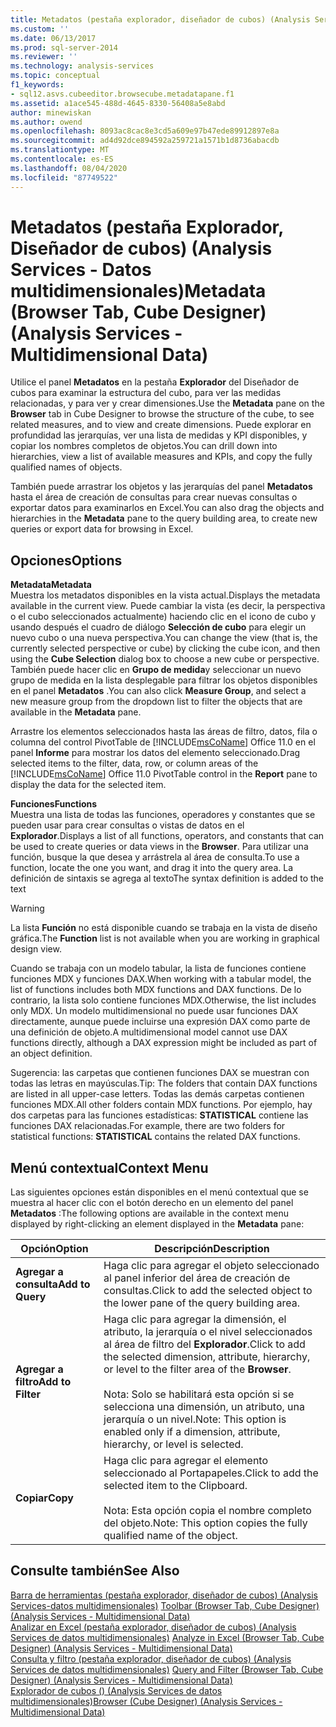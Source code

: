 ```yaml
---
title: Metadatos (pestaña explorador, diseñador de cubos) (Analysis Services-datos multidimensionales) | Microsoft Docs
ms.custom: ''
ms.date: 06/13/2017
ms.prod: sql-server-2014
ms.reviewer: ''
ms.technology: analysis-services
ms.topic: conceptual
f1_keywords:
- sql12.asvs.cubeeditor.browsecube.metadatapane.f1
ms.assetid: a1ace545-488d-4645-8330-56408a5e8abd
author: minewiskan
ms.author: owend
ms.openlocfilehash: 8093ac8cac8e3cd5a609e97b47ede89912897e8a
ms.sourcegitcommit: ad4d92dce894592a259721a1571b1d8736abacdb
ms.translationtype: MT
ms.contentlocale: es-ES
ms.lasthandoff: 08/04/2020
ms.locfileid: "87749522"
---
```

# <a name="metadata-browser-tab-cube-designer-analysis-services---multidimensional-data"></a><span data-ttu-id="22dbf-102">Metadatos (pestaña Explorador, Diseñador de cubos) (Analysis Services - Datos multidimensionales)</span><span class="sxs-lookup"><span data-stu-id="22dbf-102">Metadata (Browser Tab, Cube Designer) (Analysis Services - Multidimensional Data)</span></span>
  <span data-ttu-id="22dbf-103">Utilice el panel **Metadatos** en la pestaña **Explorador** del Diseñador de cubos para examinar la estructura del cubo, para ver las medidas relacionadas, y para ver y crear dimensiones.</span><span class="sxs-lookup"><span data-stu-id="22dbf-103">Use the **Metadata** pane on the **Browser** tab in Cube Designer to browse the structure of the cube, to see related measures, and to view and create dimensions.</span></span> <span data-ttu-id="22dbf-104">Puede explorar en profundidad las jerarquías, ver una lista de medidas y KPI disponibles, y copiar los nombres completos de objetos.</span><span class="sxs-lookup"><span data-stu-id="22dbf-104">You can drill down into hierarchies, view a list of available measures and KPIs, and copy the fully qualified names of objects.</span></span>  
  
 <span data-ttu-id="22dbf-105">También puede arrastrar los objetos y las jerarquías del panel **Metadatos** hasta el área de creación de consultas para crear nuevas consultas o exportar datos para examinarlos en Excel.</span><span class="sxs-lookup"><span data-stu-id="22dbf-105">You can also drag the objects and hierarchies in the **Metadata** pane to the query building area, to create new queries or export data for browsing in Excel.</span></span>  
  
## <a name="options"></a><span data-ttu-id="22dbf-106">Opciones</span><span class="sxs-lookup"><span data-stu-id="22dbf-106">Options</span></span>  
 <span data-ttu-id="22dbf-107">**Metadata**</span><span class="sxs-lookup"><span data-stu-id="22dbf-107">**Metadata**</span></span>  
 <span data-ttu-id="22dbf-108">Muestra los metadatos disponibles en la vista actual.</span><span class="sxs-lookup"><span data-stu-id="22dbf-108">Displays the metadata available in the current view.</span></span> <span data-ttu-id="22dbf-109">Puede cambiar la vista (es decir, la perspectiva o el cubo seleccionados actualmente) haciendo clic en el icono de cubo y usando después el cuadro de diálogo **Selección de cubo** para elegir un nuevo cubo o una nueva perspectiva.</span><span class="sxs-lookup"><span data-stu-id="22dbf-109">You can change the view (that is, the currently selected perspective or cube) by clicking the cube icon, and then using the **Cube Selection** dialog box to choose a new cube or perspective.</span></span> <span data-ttu-id="22dbf-110">También puede hacer clic en **Grupo de medida**y seleccionar un nuevo grupo de medida en la lista desplegable para filtrar los objetos disponibles en el panel **Metadatos** .</span><span class="sxs-lookup"><span data-stu-id="22dbf-110">You can also click **Measure Group**, and select a new measure group from the dropdown list to filter the objects that are available in the **Metadata** pane.</span></span>  
  
 <span data-ttu-id="22dbf-111">Arrastre los elementos seleccionados hasta las áreas de filtro, datos, fila o columna del control PivotTable de [!INCLUDE[msCoName](../includes/msconame-md.md)] Office 11.0 en el panel **Informe** para mostrar los datos del elemento seleccionado.</span><span class="sxs-lookup"><span data-stu-id="22dbf-111">Drag selected items to the filter, data, row, or column areas of the [!INCLUDE[msCoName](../includes/msconame-md.md)] Office 11.0 PivotTable control in the **Report** pane to display the data for the selected item.</span></span>  
  
 <span data-ttu-id="22dbf-112">**Funciones**</span><span class="sxs-lookup"><span data-stu-id="22dbf-112">**Functions**</span></span>  
 <span data-ttu-id="22dbf-113">Muestra una lista de todas las funciones, operadores y constantes que se pueden usar para crear consultas o vistas de datos en el **Explorador**.</span><span class="sxs-lookup"><span data-stu-id="22dbf-113">Displays a list of all functions, operators, and constants that can be used to create queries or data views in the **Browser**.</span></span> <span data-ttu-id="22dbf-114">Para utilizar una función, busque la que desea y arrástrela al área de consulta.</span><span class="sxs-lookup"><span data-stu-id="22dbf-114">To use a function, locate the one you want, and drag it into the query area.</span></span> <span data-ttu-id="22dbf-115">La definición de sintaxis se agrega al texto</span><span class="sxs-lookup"><span data-stu-id="22dbf-115">The syntax definition is added to the text</span></span>  
  
> [!WARNING]  
>  <span data-ttu-id="22dbf-116"> La lista **Función** no está disponible cuando se trabaja en la vista de diseño gráfica.</span><span class="sxs-lookup"><span data-stu-id="22dbf-116">The **Function** list is not available when you are working in graphical design view.</span></span>  
  
 <span data-ttu-id="22dbf-117">Cuando se trabaja con un modelo tabular, la lista de funciones contiene funciones MDX y funciones DAX.</span><span class="sxs-lookup"><span data-stu-id="22dbf-117">When working with a tabular model, the list of functions includes both MDX functions and DAX functions.</span></span> <span data-ttu-id="22dbf-118">De lo contrario, la lista solo contiene funciones MDX.</span><span class="sxs-lookup"><span data-stu-id="22dbf-118">Otherwise, the list includes only MDX.</span></span> <span data-ttu-id="22dbf-119">Un modelo multidimensional no puede usar funciones DAX directamente, aunque puede incluirse una expresión DAX como parte de una definición de objeto.</span><span class="sxs-lookup"><span data-stu-id="22dbf-119">A multidimensional model cannot use DAX functions directly, although a DAX expression might be included as part of an object definition.</span></span>  
  
 <span data-ttu-id="22dbf-120">Sugerencia: las carpetas que contienen funciones DAX se muestran con todas las letras en mayúsculas.</span><span class="sxs-lookup"><span data-stu-id="22dbf-120">Tip: The folders that contain DAX functions are listed in all upper-case letters.</span></span> <span data-ttu-id="22dbf-121">Todas las demás carpetas contienen funciones MDX.</span><span class="sxs-lookup"><span data-stu-id="22dbf-121">All other folders contain MDX functions.</span></span> <span data-ttu-id="22dbf-122">Por ejemplo, hay dos carpetas para las funciones estadísticas: **STATISTICAL** contiene las funciones DAX relacionadas.</span><span class="sxs-lookup"><span data-stu-id="22dbf-122">For example, there are two folders for statistical functions: **STATISTICAL** contains the related DAX functions.</span></span>  
  
## <a name="context-menu"></a><span data-ttu-id="22dbf-123">Menú contextual</span><span class="sxs-lookup"><span data-stu-id="22dbf-123">Context Menu</span></span>  
 <span data-ttu-id="22dbf-124">Las siguientes opciones están disponibles en el menú contextual que se muestra al hacer clic con el botón derecho en un elemento del panel **Metadatos** :</span><span class="sxs-lookup"><span data-stu-id="22dbf-124">The following options are available in the context menu displayed by right-clicking an element displayed in the **Metadata** pane:</span></span>  
  
|<span data-ttu-id="22dbf-125">Opción</span><span class="sxs-lookup"><span data-stu-id="22dbf-125">Option</span></span>|<span data-ttu-id="22dbf-126">Descripción</span><span class="sxs-lookup"><span data-stu-id="22dbf-126">Description</span></span>|  
|------------|-----------------|  
|<span data-ttu-id="22dbf-127">**Agregar a consulta**</span><span class="sxs-lookup"><span data-stu-id="22dbf-127">**Add to Query**</span></span>|<span data-ttu-id="22dbf-128">Haga clic para agregar el objeto seleccionado al panel inferior del área de creación de consultas.</span><span class="sxs-lookup"><span data-stu-id="22dbf-128">Click to add the selected object to the lower pane of the query building area.</span></span>|  
|<span data-ttu-id="22dbf-129">**Agregar a filtro**</span><span class="sxs-lookup"><span data-stu-id="22dbf-129">**Add to Filter**</span></span>|<span data-ttu-id="22dbf-130">Haga clic para agregar la dimensión, el atributo, la jerarquía o el nivel seleccionados al área de filtro del **Explorador**.</span><span class="sxs-lookup"><span data-stu-id="22dbf-130">Click to add the selected dimension, attribute, hierarchy, or level to the filter area of the **Browser**.</span></span><br /><br /> <span data-ttu-id="22dbf-131">Nota: Solo se habilitará esta opción si se selecciona una dimensión, un atributo, una jerarquía o un nivel.</span><span class="sxs-lookup"><span data-stu-id="22dbf-131">Note: This option is enabled only if a dimension, attribute, hierarchy, or level is selected.</span></span>|  
|<span data-ttu-id="22dbf-132">**Copiar**</span><span class="sxs-lookup"><span data-stu-id="22dbf-132">**Copy**</span></span>|<span data-ttu-id="22dbf-133">Haga clic para agregar el elemento seleccionado al Portapapeles.</span><span class="sxs-lookup"><span data-stu-id="22dbf-133">Click to add the selected item to the Clipboard.</span></span><br /><br /> <span data-ttu-id="22dbf-134">Nota: Esta opción copia el nombre completo del objeto.</span><span class="sxs-lookup"><span data-stu-id="22dbf-134">Note: This option copies the fully qualified name of the object.</span></span>|  
  
## <a name="see-also"></a><span data-ttu-id="22dbf-135">Consulte también</span><span class="sxs-lookup"><span data-stu-id="22dbf-135">See Also</span></span>  
 <span data-ttu-id="22dbf-136">[Barra de herramientas &#40;pestaña explorador, diseñador de cubos&#41; &#40;Analysis Services-datos multidimensionales&#41;](toolbar-browser-tab-cube-designer-analysis-services-multidimensional-data.md) </span><span class="sxs-lookup"><span data-stu-id="22dbf-136">[Toolbar &#40;Browser Tab, Cube Designer&#41; &#40;Analysis Services - Multidimensional Data&#41;](toolbar-browser-tab-cube-designer-analysis-services-multidimensional-data.md) </span></span>  
 <span data-ttu-id="22dbf-137">[Analizar en Excel &#40;pestaña explorador, diseñador de cubos&#41; &#40;Analysis Services de datos multidimensionales&#41;](analyze-in-excel-browser-cube-designer-analysis-services-multidimensional-data.md) </span><span class="sxs-lookup"><span data-stu-id="22dbf-137">[Analyze in Excel &#40;Browser Tab, Cube Designer&#41; &#40;Analysis Services - Multidimensional Data&#41;](analyze-in-excel-browser-cube-designer-analysis-services-multidimensional-data.md) </span></span>  
 <span data-ttu-id="22dbf-138">[Consulta y filtro &#40;pestaña explorador, diseñador de cubos&#41; &#40;Analysis Services de datos multidimensionales&#41;](query-filter-browser-cube-designer-analysis-services-multidimensional-data.md) </span><span class="sxs-lookup"><span data-stu-id="22dbf-138">[Query and Filter &#40;Browser Tab, Cube Designer&#41; &#40;Analysis Services - Multidimensional Data&#41;](query-filter-browser-cube-designer-analysis-services-multidimensional-data.md) </span></span>  
 [<span data-ttu-id="22dbf-139">Explorador de cubos &#40;&#41; &#40;Analysis Services de datos multidimensionales&#41;</span><span class="sxs-lookup"><span data-stu-id="22dbf-139">Browser &#40;Cube Designer&#41; &#40;Analysis Services - Multidimensional Data&#41;</span></span>](browser-cube-designer-analysis-services-multidimensional-data.md)  
  
  
